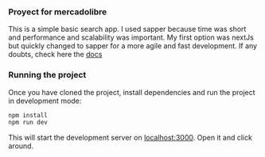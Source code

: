 
### Proyect for mercadolibre

This is a simple basic search app.
I used sapper because time was short and performance and scalability was important.
My first option was nextJs but quickly changed to sapper for a more agile and fast development.
If any doubts, check here the [docs](https://sapper.svelte.dev/docs/)

### Running the project

Once you have cloned the project, install dependencies and run the project in development mode:

```bash
npm install 
npm run dev
```

This will start the development server on [localhost:3000](http://localhost:3000). Open it and click around.

